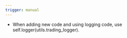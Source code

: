 ```yaml
---
trigger: manual
---
```


- When adding new code and using logging code, use self.logger(utils.trading_logger).